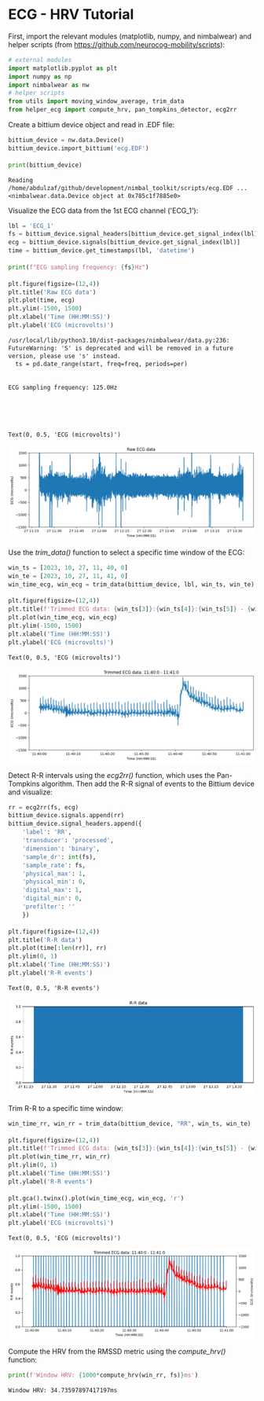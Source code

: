 # ECG - HRV Tutorial

First, import the relevant modules (matplotlib, numpy, and nimbalwear) and helper scripts (from https://github.com/neurocog-mobility/scripts):


```python
# external modules
import matplotlib.pyplot as plt
import numpy as np
import nimbalwear as nw
# helper scripts
from utils import moving_window_average, trim_data
from helper_ecg import compute_hrv, pan_tompkins_detector, ecg2rr
```

Create a bittium device object and read in .EDF file:


```python
bittium_device = nw.data.Device()
bittium_device.import_bittium('ecg.EDF')

print(bittium_device)
```

    Reading /home/abdulzaf/github/development/nimbal_toolkit/scripts/ecg.EDF ...
    <nimbalwear.data.Device object at 0x785c1f7885e0>


Visualize the ECG data from the 1st ECG channel ('ECG_1'):


```python
lbl = 'ECG_1'
fs = bittium_device.signal_headers[bittium_device.get_signal_index(lbl)]['sample_rate']
ecg = bittium_device.signals[bittium_device.get_signal_index(lbl)]
time = bittium_device.get_timestamps(lbl, 'datetime')

print(f"ECG sampling frequency: {fs}Hz")

plt.figure(figsize=(12,4))
plt.title('Raw ECG data')
plt.plot(time, ecg)
plt.ylim(-1500, 1500)
plt.xlabel('Time (HH:MM:SS)')
plt.ylabel('ECG (microvolts)')
```

    /usr/local/lib/python3.10/dist-packages/nimbalwear/data.py:236: FutureWarning: 'S' is deprecated and will be removed in a future version, please use 's' instead.
      ts = pd.date_range(start, freq=freq, periods=per)


    ECG sampling frequency: 125.0Hz





    Text(0, 0.5, 'ECG (microvolts)')




    
![png](output_5_3.png)
    


Use the *trim_data()* function to select a specific time window of the ECG:


```python
win_ts = [2023, 10, 27, 11, 40, 0]
win_te = [2023, 10, 27, 11, 41, 0]
win_time_ecg, win_ecg = trim_data(bittium_device, lbl, win_ts, win_te)

plt.figure(figsize=(12,4))
plt.title(f'Trimmed ECG data: {win_ts[3]}:{win_ts[4]}:{win_ts[5]} - {win_te[3]}:{win_te[4]}:{win_te[5]}')
plt.plot(win_time_ecg, win_ecg)
plt.ylim(-1500, 1500)
plt.xlabel('Time (HH:MM:SS)')
plt.ylabel('ECG (microvolts)')
```




    Text(0, 0.5, 'ECG (microvolts)')




    
![png](output_7_1.png)
    


Detect R-R intervals using the *ecg2rr()* function, which uses the Pan-Tompkins algorithm.
Then add the R-R signal of events to the Bittium device and visualize:


```python
rr = ecg2rr(fs, ecg)
bittium_device.signals.append(rr)
bittium_device.signal_headers.append({
    'label': 'RR',
    'transducer': 'processed',
    'dimension': 'binary',
    'sample_dr': int(fs),
    'sample_rate': fs,
    'physical_max': 1,
    'physical_min': 0,
    'digital_max': 1,
    'digital_min': 0,
    'prefilter': ''
    })

plt.figure(figsize=(12,4))
plt.title('R-R data')
plt.plot(time[:len(rr)], rr)
plt.ylim(0, 1)
plt.xlabel('Time (HH:MM:SS)')
plt.ylabel('R-R events')
```




    Text(0, 0.5, 'R-R events')




    
![png](output_9_1.png)
    


Trim R-R to a specific time window:


```python
win_time_rr, win_rr = trim_data(bittium_device, "RR", win_ts, win_te)

plt.figure(figsize=(12,4))
plt.title(f'Trimmed ECG data: {win_ts[3]}:{win_ts[4]}:{win_ts[5]} - {win_te[3]}:{win_te[4]}:{win_te[5]}')
plt.plot(win_time_rr, win_rr)
plt.ylim(0, 1)
plt.xlabel('Time (HH:MM:SS)')
plt.ylabel('R-R events')

plt.gca().twinx().plot(win_time_ecg, win_ecg, 'r')
plt.ylim(-1500, 1500)
plt.xlabel('Time (HH:MM:SS)')
plt.ylabel('ECG (microvolts)')
```




    Text(0, 0.5, 'ECG (microvolts)')




    
![png](output_11_1.png)
    


Compute the HRV from the RMSSD metric using the *compute_hrv()* function:


```python
print(f'Window HRV: {1000*compute_hrv(win_rr, fs)}ms')
```

    Window HRV: 34.73597897417197ms

